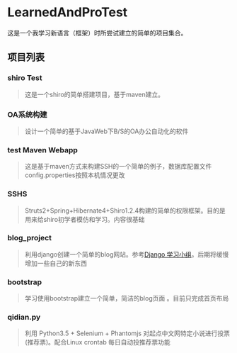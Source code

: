 # LearnedAndProTest
这是一个我学习新语言（框架）时所尝试建立的简单的项目集合。

## 项目列表

### shiro Test

> 这是一个shiro的简单搭建项目，基于maven建立。

### OA系统构建

> 设计一个简单的基于JavaWeb下B/S的OA办公自动化的软件

### test Maven Webapp

> 这是基于maven方式来构建SSH的一个简单的例子，数据库配置文件config.properties按照本机情况更改

### SSHS

>Struts2+Spring+Hibernate4+Shiro1.2.4构建的简单的权限框架。目的是用来给shiro初学者模仿和学习。内容很基础

### blog_project

> 利用django创建一个简单的blog网站。参考[Django 学习小组](https://segmentfault.com/a/1190000005171218)。后期将缓慢增加一些自己的新东西

### bootstrap

> 学习使用bootstrap建立一个简单，简洁的blog页面
。目前只完成首页布局

### qidian.py
> 利用 Python3.5 + Selenium + Phantomjs 对起点中文网特定小说进行投票(推荐票)。配合Linux crontab 每日自动投推荐票功能